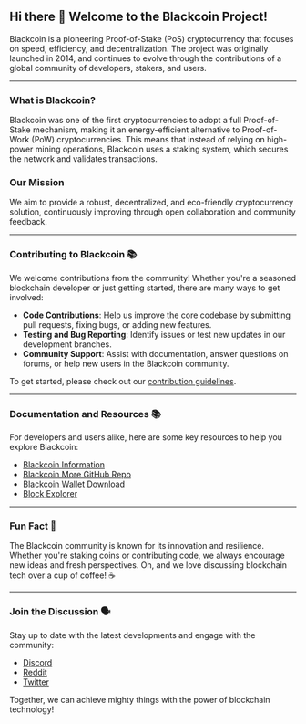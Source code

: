 ## Hi there 👋 Welcome to the Blackcoin Project!

Blackcoin is a pioneering Proof-of-Stake (PoS) cryptocurrency that focuses on speed, efficiency, and decentralization. The project was originally launched in 2014, and continues to evolve through the contributions of a global community of developers, stakers, and users.

---

### What is Blackcoin?

Blackcoin was one of the first cryptocurrencies to adopt a full Proof-of-Stake mechanism, making it an energy-efficient alternative to Proof-of-Work (PoW) cryptocurrencies. This means that instead of relying on high-power mining operations, Blackcoin uses a staking system, which secures the network and validates transactions.

### Our Mission

We aim to provide a robust, decentralized, and eco-friendly cryptocurrency solution, continuously improving through open collaboration and community feedback.

---

### Contributing to Blackcoin 📚

We welcome contributions from the community! Whether you're a seasoned blockchain developer or just getting started, there are many ways to get involved:

- **Code Contributions**: Help us improve the core codebase by submitting pull requests, fixing bugs, or adding new features.
- **Testing and Bug Reporting**: Identify issues or test new updates in our development branches.
- **Community Support**: Assist with documentation, answer questions on forums, or help new users in the Blackcoin community.

To get started, please check out our [contribution guidelines]([https://github.com/BlackcoinOrg/blackcoin/blob/master/CONTRIBUTING.md](https://github.com/coinblack/blackcoin-more/blob/26.x/CONTRIBUTING.md)).

---

### Documentation and Resources 📚

For developers and users alike, here are some key resources to help you explore Blackcoin:

- [Blackcoin Information](https://blackcoin.org/)
- [Blackcoin More GitHub Repo](https://github.com/coinblack/blackcoin-more)
- [Blackcoin Wallet Download](https://blackcoinmore.org)
- [Block Explorer](https://chainz.cryptoid.info/blk/)

---

### Fun Fact 🍿

The Blackcoin community is known for its innovation and resilience. Whether you're staking coins or contributing code, we always encourage new ideas and fresh perspectives. Oh, and we love discussing blockchain tech over a cup of coffee! ☕️

---

### Join the Discussion 🗣️

Stay up to date with the latest developments and engage with the community:

- [Discord](https://discord.blackcoin.nl)
- [Reddit](https://www.reddit.com/r/blackcoin)
- [Twitter](https://twitter.com/blackcoinorg)

Together, we can achieve mighty things with the power of blockchain technology!

